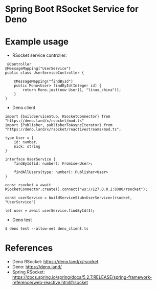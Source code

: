 Spring Boot RSocket Service for Deno
====================================

# Example usage

* RSocket service controller:

```
 @Controller
@MessageMapping("UserService")
public class UserServiceController {

    @MessageMapping("findById")
    public Mono<User> findById(Integer id) {
        return Mono.just(new User(1, "linux_china"));
    }
}
```

* Deno client

```
import {buildServiceStub, RSocketConnector} from "https://deno.land/x/rsocket/mod.ts"
import {Publisher, publisherToAsyncIterator} from "https://deno.land/x/rsocket/reactivestreams/mod.ts";

type User = {
    id: number,
    nick: string
}

interface UserService {
    findById(id: number): Promise<User>;

    findAllUsers(type: number): Publisher<User>
}

const rsocket = await RSocketConnector.create().connect("ws://127.0.0.1:8080/rsocket");

const userService = buildServiceStub<UserService>(rsocket, "UserService")

let user = await userService.findById(1);
```

* Deno test

```
$ deno test --allow-net deno_client.ts
```

# References

* Deno RSocket: https://deno.land/x/rsocket
* Deno: https://deno.land/
* Spring RSocket: https://docs.spring.io/spring/docs/5.2.7.RELEASE/spring-framework-reference/web-reactive.html#rsocket
